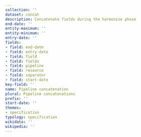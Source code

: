 ```yaml
---
collection: ''
dataset: concat
description: Concatenate fields during the harmonise phase
end-date: ''
entity-maximum: ''
entity-minimum: ''
entry-date: ''
fields:
- field: end-date
- field: entry-date
- field: field
- field: fields
- field: pipeline
- field: resource
- field: separator
- field: start-date
key-field: ''
name: Pipeline concatenation
plural: Pipeline concatenations
prefix: ''
start-date: ''
themes:
- specification
typology: specification
wikidata: ''
wikipedia: ''
---
```

